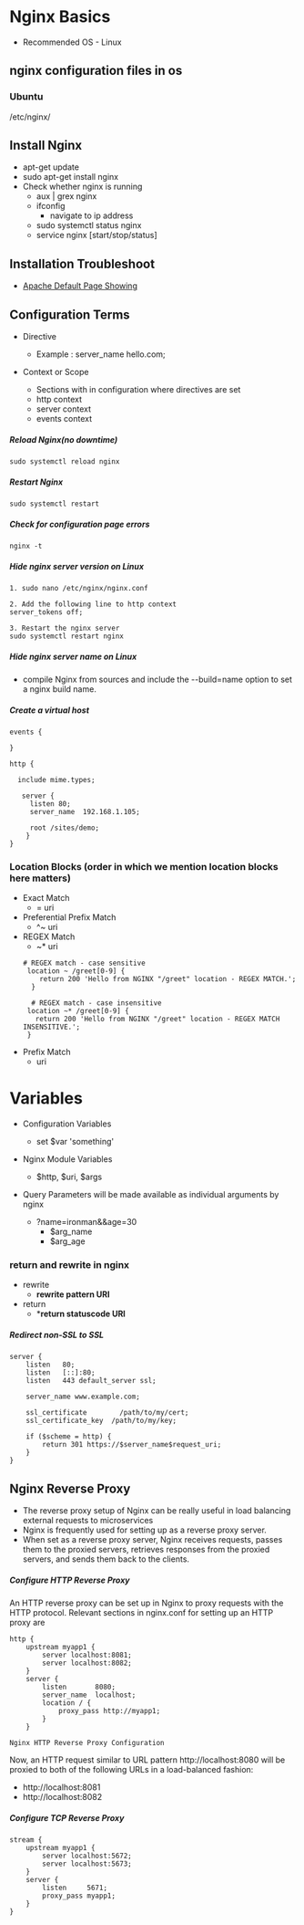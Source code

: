 # Nginx Basics

- Recommended OS - Linux


## nginx configuration files in os

### Ubuntu
/etc/nginx/

## Install Nginx
- apt-get update
- sudo apt-get install nginx
- Check whether nginx is running
    - aux | grex nginx
    - ifconfig
       - navigate to ip address
    - sudo systemctl status nginx
    - service nginx [start/stop/status] 

## Installation Troubleshoot
- [Apache Default Page Showing](https://askubuntu.com/questions/642238/why-do-i-still-see-an-apache-site-on-nginx/642288#642288)

## Configuration Terms
- Directive
    - Example : server_name hello.com;

- Context or Scope
    - Sections with in configuration where directives are set
    - http context 
    - server context
    - events context



##### Reload Nginx(no downtime)
```
sudo systemctl reload nginx
```

##### Restart Nginx
```
sudo systemctl restart
```

##### Check for configuration page errors
```
nginx -t
```

##### Hide nginx server version on Linux
```
1. sudo nano /etc/nginx/nginx.conf

2. Add the following line to http context
server_tokens off;

3. Restart the nginx server
sudo systemctl restart nginx
```

##### Hide nginx server name on Linux
- compile Nginx from sources and include the --build=name option to set a nginx build name.

##### Create a virtual host
```
events {
 
}

http {
   
  include mime.types;

   server {
     listen 80;
     server_name  192.168.1.105;
     
     root /sites/demo;
    }
}

```

### Location Blocks (order in which we mention location blocks here matters)

- Exact Match
   -  = uri
- Preferential Prefix Match
   - ^~ uri
- REGEX Match
    - ~* uri
   ```
   # REGEX match - case sensitive
    location ~ /greet[0-9] {
       return 200 'Hello from NGINX "/greet" location - REGEX MATCH.';
     }

     # REGEX match - case insensitive
    location ~* /greet[0-9] {
      return 200 'Hello from NGINX "/greet" location - REGEX MATCH INSENSITIVE.';
    }
    ```
- Prefix Match
    - uri

# Variables
-  Configuration Variables
    - set $var 'something'
- Nginx Module Variables
    - $http, $uri, $args

- Query Parameters will be made available as individual arguments by nginx
    - ?name=ironman&&age=30
        - $arg_name
        - $arg_age

### return and rewrite in nginx
- rewrite
    - **rewrite pattern URI**
- return 
    - ***return statuscode URI**


##### Redirect non-SSL to SSL
```
server {
    listen   80;
    listen   [::]:80;
    listen   443 default_server ssl;

    server_name www.example.com;

    ssl_certificate        /path/to/my/cert;
    ssl_certificate_key  /path/to/my/key;

    if ($scheme = http) {
        return 301 https://$server_name$request_uri;
    }
}
```


## Nginx Reverse Proxy
+ The reverse proxy setup of Nginx can be really useful in load balancing external requests to microservices
+ Nginx is frequently used for setting up as a reverse proxy server. 
+ When set as a reverse proxy server, Nginx receives requests, passes them to the proxied servers, 
  retrieves responses from the proxied servers, and sends them back to the clients.

##### Configure HTTP Reverse Proxy
An HTTP reverse proxy can be set up in Nginx to proxy requests with the HTTP protocol. Relevant sections in nginx.conf for setting up an HTTP proxy are 
```
http {
    upstream myapp1 {
        server localhost:8081;
        server localhost:8082;
    }
    server {
        listen       8080;
        server_name  localhost;
        location / {
            proxy_pass http://myapp1;
        }
    }

Nginx HTTP Reverse Proxy Configuration
```
Now, an HTTP request similar to URL pattern http://localhost:8080 will be proxied to both of the following URLs in a load-balanced fashion:
+ http://localhost:8081
+ http://localhost:8082

##### Configure TCP Reverse Proxy
```
stream {
    upstream myapp1 {
        server localhost:5672;
        server localhost:5673;
    }
    server {
        listen     5671;
        proxy_pass myapp1;
    }
}
```

